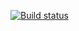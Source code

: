[![Build status](https://ci.appveyor.com/api/projects/status/4afciodr6c6iad48?svg=true)](https://ci.appveyor.com/project/Alexander2327/components-func)
